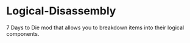 # Logical-Disassembly
7 Days to Die mod that allows you to breakdown items into their logical components.
